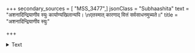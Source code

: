 +++
secondary_sources = [ "MSS_3477",]
jsonClass = "Subhaashita"
text = "अशनादिन्द्रियाणीव स्युः कार्याण्यखिलान्यपि।  \nएतस्मात् कारणाद् वित्तं सर्वसाधनमुच्यते॥"
title = "अशनादिन्द्रियाणीव स्युः"

+++

<details><summary>Text</summary>

अशनादिन्द्रियाणीव स्युः कार्याण्यखिलान्यपि।  
एतस्मात् कारणाद् वित्तं सर्वसाधनमुच्यते॥
</details>

